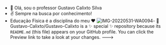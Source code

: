 - :punch: Olá, sou o professor Gustavo Calixto Silva
- :v: Sempre na busca por conhecimento! 
- Educação Física é a disciplina do meu :heart:
![IMG-20220531-WA0094](https://user-images.githubusercontent.com/115187306/194411007-60263311-6366-4113-8030-993209190837.jpg)- :star2:
Gustavo-Calixto/Gustavo-Calixto is a ✨ special ✨ repository because its `README.md` (this file) appears on your GitHub profile.
You can click the Preview link to take a look at your changes.
--->
